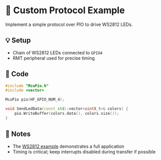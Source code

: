 # 🎯 Custom Protocol Example

Implement a simple protocol over PIO to drive WS2812 LEDs.

## 💡 Setup
- Chain of WS2812 LEDs connected to `GPIO4`
- RMT peripheral used for precise timing

## 🚀 Code
```cpp
#include "McuPio.h"
#include <vector>

McuPio pio(HF_GPIO_NUM_4);

void SendLedData(const std::vector<uint8_t>& colors) {
    pio.WriteBuffer(colors.data(), colors.size());
}
```

## 📝 Notes
- The [WS2812 example](ws2812-pio.md) demonstrates a full application
- Timing is critical; keep interrupts disabled during transfer if possible
